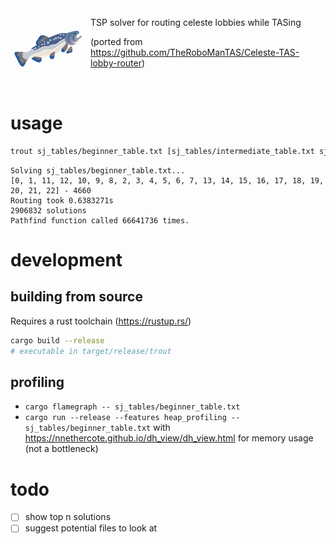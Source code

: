 <img src="./images/logo_128.png" align="left" width="128px"/>

TSP solver for routing celeste lobbies while TASing

(ported from https://github.com/TheRoboManTAS/Celeste-TAS-lobby-router)

<br clear="left"/>

# usage

```sh
trout sj_tables/beginner_table.txt [sj_tables/intermediate_table.txt sj_tables/advanced_table.txt]
```

```
Solving sj_tables/beginner_table.txt...
[0, 1, 11, 12, 10, 9, 8, 2, 3, 4, 5, 6, 7, 13, 14, 15, 16, 17, 18, 19, 20, 21, 22] - 4660
Routing took 0.6383271s
2906832 solutions
Pathfind function called 66641736 times.
```

# development

## building from source

Requires a rust toolchain (https://rustup.rs/)

```sh
cargo build --release
# executable in target/release/trout
```

## profiling

- `cargo flamegraph -- sj_tables/beginner_table.txt`
- `cargo run --release --features heap_profiling -- sj_tables/beginner_table.txt` with https://nnethercote.github.io/dh_view/dh_view.html for memory usage (not a bottleneck)

# todo

- [ ] show top n solutions
- [ ] suggest potential files to look at